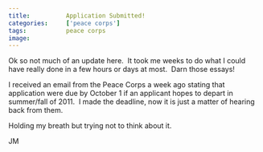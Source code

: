 ```yaml
---
title:			Application Submitted!
categories:		['peace corps']
tags:			peace corps
image:			
---
```


Ok so not much of an update here.  It took me weeks to do what I could have really done in a few hours or days at most.  Darn those essays!

I received an email from the Peace Corps a week ago stating that application were due by October 1 if an applicant hopes to depart in summer/fall of 2011.  I made the deadline, now it is just a matter of hearing back from them.

Holding my breath but trying not to think about it.

JM
